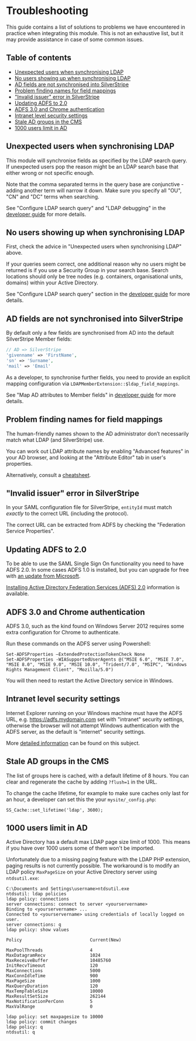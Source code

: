 # Troubleshooting

This guide contains a list of solutions to problems we have encountered in practice when integrating this module. This is not an exhaustive list, but it may provide assistance in case of some common issues.

## Table of contents

<!-- START doctoc generated TOC please keep comment here to allow auto update -->
<!-- DON'T EDIT THIS SECTION, INSTEAD RE-RUN doctoc TO UPDATE -->

- [Unexpected users when synchronising LDAP](#unexpected-users-when-synchronising-ldap)
- [No users showing up when synchronising LDAP](#no-users-showing-up-when-synchronising-ldap)
- [AD fields are not synchronised into SilverStripe](#ad-fields-are-not-synchronised-into-silverstripe)
- [Problem finding names for field mappings](#problem-finding-names-for-field-mappings)
- ["Invalid issuer" error in SilverStripe](#invalid-issuer-error-in-silverstripe)
- [Updating ADFS to 2.0](#updating-adfs-to-20)
- [ADFS 3.0 and Chrome authentication](#adfs-30-and-chrome-authentication)
- [Intranet level security settings](#intranet-level-security-settings)
- [Stale AD groups in the CMS](#stale-ad-groups-in-the-cms)
- [1000 users limit in AD](#1000-users-limit-in-ad)

<!-- END doctoc generated TOC please keep comment here to allow auto update -->

## Unexpected users when synchronising LDAP

This module will synchronise fields as specified by the LDAP search query. If unexpected users pop the reason might be an LDAP search base that either wrong or not specific enough.

Note that the comma separated terms in the query base are conjunctive - adding another term will narrow it down. Make sure you specify all "OU", "CN" and "DC" terms when searching.

See "Configure LDAP search query" and "LDAP debugging" in the [developer guide](developer.md) for more details.

## No users showing up when synchronising LDAP

First, check the advice in "Unexpected users when synchronising LDAP" above.

If your queries seem correct, one additional reason why no users might be returned is if you use a Security Group in your search base. Search locations should only be tree nodes (e.g. containers, organisational units, domains) within your Active Directory.

See "Configure LDAP search query" section in the [developer guide](developer.md) for more details.

## AD fields are not synchronised into SilverStripe

By default only a few fields are synchronised from AD into the default SilverStripe Member fields:

```php
// AD => SilverStripe
'givenname' => 'FirstName',
'sn' => 'Surname',
'mail' => 'Email'
```

As a developer, to synchronise further fields, you need to provide an explicit mapping configuration via `LDAPMemberExtension::$ldap_field_mappings`.

See "Map AD attributes to Member fields" in [developer guide](developer.md) for more details.

## Problem finding names for field mappings

The human-friendly names shown to the AD administrator don’t necessarily match what LDAP (and SilverStripe) use.

You can work out LDAP attribute names by enabling "Advanced features" in your AD browser, and looking at the "Attribute Editor" tab in user's properties.

Alternatively, consult a [cheatsheet](http://www.kouti.com/tables/userattributes.htm).

## "Invalid issuer" error in SilverStripe

In your SAML configuration file for SilverStripe, `entityId` must match *exactly* to the correct URL (including the protocol).

The correct URL can be extracted from ADFS by checking the "Federation Service Properties".

## Updating ADFS to 2.0

To be able to use the SAML Single Sign On functionality you need to have ADFS 2.0. In some cases ADFS 1.0 is installed, but you can upgrade for free with [an update from Microsoft](http://www.microsoft.com/en-us/download/details.aspx?id=10909).

[Installing Active Directory Federation Services (ADFS) 2.0](http://pipe2text.com/?page_id=285) information is available.

## ADFS 3.0 and Chrome authentication

ADFS 3.0, such as the kind found on Windows Server 2012 requires some extra configuration for Chrome to authenticate.

Run these commands on the ADFS server using Powershell:

	Set-ADFSProperties –ExtendedProtectionTokenCheck None
	Set-ADFSProperties -WIASupportedUserAgents @("MSIE 6.0", "MSIE 7.0", "MSIE 8.0", "MSIE 9.0", "MSIE 10.0", "Trident/7.0", "MSIPC", "Windows Rights Management Client", "Mozilla/5.0")

You will then need to restart the Active Directory service in Windows.

## Intranet level security settings

Internet Explorer running on your Windows machine must have the ADFS URL, e.g. https://adfs.mydomain.com set with "intranet" security settings, otherwise the browser will not attempt Windows authentication with the ADFS server, as the default is "internet" security settings.

More [detailed information](https://sysadminspot.com/windows/google-chrome-and-ntlm-auto-logon-using-windows-authentication/) can be found on this subject.

## Stale AD groups in the CMS

The list of groups here is cached, with a default lifetime of 8 hours. You can clear and regenerate the cache by adding `?flush=1` in the URL.

To change the cache lifetime, for example to make sure caches only last for an hour, a developer can set 
this the your `mysite/_config.php`:

	SS_Cache::set_lifetime('ldap', 3600);
	
## 1000 users limit in AD

Active Directory has a default max LDAP page size limit of 1000. This means if you have over 1000 users some of them won't be imported.

Unfortunately due to a missing paging feature with the LDAP PHP extension, paging results is not currently possible. The workaround is to modify an LDAP policy `MaxPageSize` on your
Active Directory server using `ntdsutil.exe`:

	C:\Documents and Settings\username>ntdsutil.exe
	ntdsutil: ldap policies
	ldap policy: connections
	server connections: connect to server <yourservername>
	Binding to <yourservername> ...
	Connected to <yourservername> using credentials of locally logged on user.
	server connections: q
	ldap policy: show values
	
	Policy                          Current(New)
	
	MaxPoolThreads                  4
	MaxDatagramRecv                 1024
	MaxReceiveBuffer                10485760
	InitRecvTimeout                 120
	MaxConnections                  5000
	MaxConnIdleTime                 900
	MaxPageSize                     1000
	MaxQueryDuration                120
	MaxTempTableSize                10000
	MaxResultSetSize                262144
	MaxNotificationPerConn          5
	MaxValRange                     0
	
	ldap policy: set maxpagesize to 10000
	ldap policy: commit changes
	ldap policy: q
	ntdsutil: q

